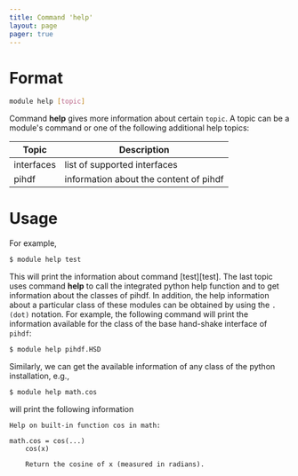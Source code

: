 ```yaml
---
title: Command 'help'
layout: page 
pager: true
---
```


Format
======

```.bash
module help [topic]
```

Command __help__ gives more information about certain `topic`. A topic can be a module's command or one of the following additional help topics:

Topic               | Description
--------------------|------------------
interfaces          | list of supported interfaces
pihdf               | information about the content of pihdf

Usage
=====
For example,

```.bash
$ module help test
```

This will print the information about command [test][test].
The last topic uses command __help__ to call the integrated python help function and to get information about the classes of pihdf.
In addition, the help information about a particular class of these modules can be obtained by using the `. (dot)` notation.
For example, the following command will print the information available for the class of the base hand-shake interface of `pihdf`:

```.bash
$ module help pihdf.HSD
```

Similarly, we can get the available information of any class of the python installation, e.g.,

```.bash
$ module help math.cos
```

will print the following information

```
Help on built-in function cos in math:

math.cos = cos(...)
    cos(x)

    Return the cosine of x (measured in radians).
```

